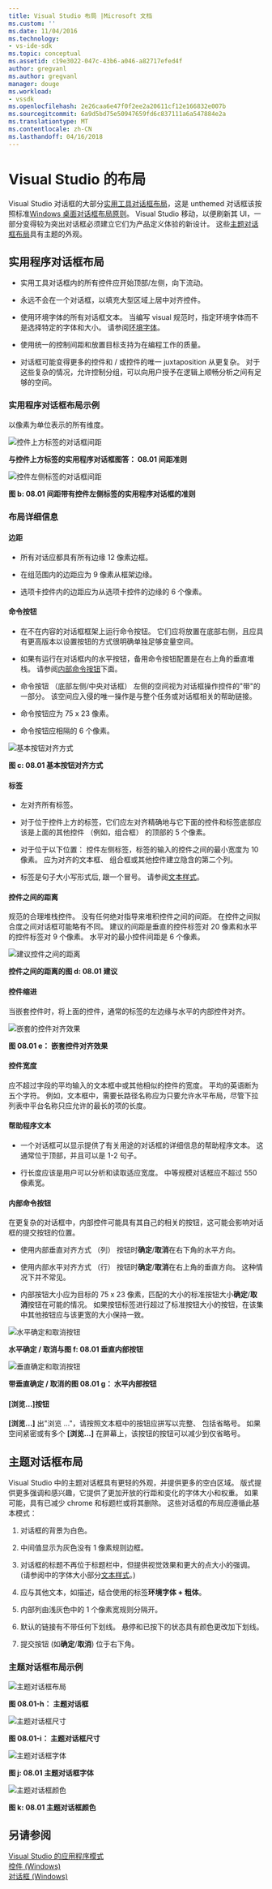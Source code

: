 ```yaml
---
title: Visual Studio 布局 |Microsoft 文档
ms.custom: ''
ms.date: 11/04/2016
ms.technology:
- vs-ide-sdk
ms.topic: conceptual
ms.assetid: c19e3022-047c-43b6-a046-a82717efed4f
author: gregvanl
ms.author: gregvanl
manager: douge
ms.workload:
- vssdk
ms.openlocfilehash: 2e26caa6e47f0f2ee2a20611cf12e166832e007b
ms.sourcegitcommit: 6a9d5bd75e50947659fd6c837111a6a547884e2a
ms.translationtype: MT
ms.contentlocale: zh-CN
ms.lasthandoff: 04/16/2018
---
```

# <a name="layout-for-visual-studio"></a>Visual Studio 的布局
Visual Studio 对话框的大部分[实用工具对话框布局](../../extensibility/ux-guidelines/layout-for-visual-studio.md#BKMK_UtilityDialogLayout)，这是 unthemed 对话框该按照标准[Windows 桌面对话框布局原则](https://msdn.microsoft.com/en-us/library/windows/desktop/dn742499\(v=vs.85\).aspx)。 Visual Studio 移动，以便刷新其 UI，一部分变得较为突出对话框必须建立它们为产品定义体验的新设计。 这些[主题对话框布局](../../extensibility/ux-guidelines/layout-for-visual-studio.md#BKMK_ThemedDialogLayout)具有主题的外观。  
  
##  <a name="BKMK_UtilityDialogLayout"></a> 实用程序对话框布局  
  
-   实用工具对话框内的所有控件应开始顶部/左侧，向下流动。  
  
-   永远不会在一个对话框，以填充大型区域上居中对齐控件。  
  
-   使用环境字体的所有对话框文本。 当编写 visual 规范时，指定环境字体而不是选择特定的字体和大小。 请参阅[环境字体](../../extensibility/ux-guidelines/fonts-and-formatting-for-visual-studio.md#BKMK_TheEnvironmentFont)。  
  
-   使用统一的控制间距和放置目标支持为在编程工作的质量。  
  
-   对话框可能变得更多的控件和 / 或控件的唯一 juxtaposition 从更复杂。 对于这些复杂的情况，允许控制分组，可以向用户授予在逻辑上顺畅分析之间有足够的空间。  
  
### <a name="utility-dialog-layout-examples"></a>实用程序对话框布局示例  
 以像素为单位表示的所有维度。  
  
 ![控件上方标签的对话框间距](../../extensibility/ux-guidelines/media/0801-a_utilityspacingabove.png "0801 a_UtilitySpacingAbove")  
  
 **与控件上方标签的实用程序对话框图答： 08.01 间距准则**  
  
 ![控件左侧标签的对话框间距](../../extensibility/ux-guidelines/media/0801-b_utilityspacingleft.png "0801 b_UtilitySpacingLeft")  
  
 **图 b: 08.01 间距带有控件左侧标签的实用程序对话框的准则**  
  
### <a name="layout-details"></a>布局详细信息  
  
#### <a name="margins"></a>边距  
  
-   所有对话应都具有所有边缘 12 像素边框。  
  
-   在组范围内的边距应为 9 像素从框架边缘。  
  
-   选项卡控件内的边距应为从选项卡控件的边缘的 6 个像素。  
  
#### <a name="command-buttons"></a>命令按钮  
  
-   在不在内容的对话框框架上运行命令按钮。 它们应将放置在底部右侧，且应具有更高版本以设置按钮的方式很明确单独足够变量空间。  
  
-   如果有运行在对话框内的水平按钮，备用命令按钮配置是在右上角的垂直堆栈。 请参阅[内部命令按钮](../../extensibility/ux-guidelines/layout-for-visual-studio.md#BKMK_InteriorCommandButtons)下面。  
  
-   命令按钮 （底部左侧/中央对话框） 左侧的空间视为对话框操作控件的"带"的一部分。 该空间应入侵的唯一操作是与整个任务或对话框相关的帮助链接。  
  
-   命令按钮应为 75 x 23 像素。  
  
-   命令按钮应相隔的 6 个像素。  
  
 ![基本按钮对齐方式](../../extensibility/ux-guidelines/media/0801-c_buttonalign.png "0801 c_ButtonAlign")  
  
 **图 c: 08.01 基本按钮对齐方式**  
  
#### <a name="labels"></a>标签  
  
-   左对齐所有标签。  
  
-   对于位于控件上方的标签，它们应左对齐精确地与它下面的控件和标签底部应该是上面的其他控件 （例如，组合框） 的顶部的 5 个像素。  
  
-   对于位于以下位置： 控件左侧标签，标签的输入的控件之间的最小宽度为 10 像素。 应为对齐的文本框、 组合框或其他控件建立隐含的第二个列。  
  
-   标签是句子大小写形式后, 跟一个冒号。 请参阅[文本样式](../../extensibility/ux-guidelines/fonts-and-formatting-for-visual-studio.md#BKMK_TextStyle)。  
  
#### <a name="distance-between-controls"></a>控件之间的距离  
 规范的合理堆栈控件。 没有任何绝对指导来堆积控件之间的间距。 在控件之间拟合度之间对话框可能略有不同。 建议的间距是垂直的控件标签对 20 像素和水平的控件标签对 9 个像素。 水平对的最小控件间距是 6 个像素。  
  
 ![建议控件之间的距离](../../extensibility/ux-guidelines/media/0801-d_controldistance.png "0801 d_ControlDistance")  
  
 **控件之间的距离的图 d: 08.01 建议**  
  
#### <a name="control-indentation"></a>控件缩进  
 当嵌套控件时，将上面的控件，通常的标签的左边缘与水平的内部控件对齐。  
  
 ![嵌套的控件对齐效果](../../extensibility/ux-guidelines/media/0801-e_controlalign.png "0801 e_ControlAlign")  
  
 **图 08.01 e： 嵌套控件对齐效果**  
  
#### <a name="control-width"></a>控件宽度  
 应不超过字段的平均输入的文本框中或其他相似的控件的宽度。 平均的英语断为五个字符。 例如，文本框中，需要长路径名称应为只要允许水平布局，尽管下拉列表中平台名称只应允许的最长的项的长度。  
  
#### <a name="helper-text"></a>帮助程序文本  
  
-   一个对话框可以显示提供了有关用途的对话框的详细信息的帮助程序文本。 这通常位于顶部，并且可以是 1-2 句子。  
  
-   行长度应该是用户可以分析和读取适应宽度。 中等规模对话框应不超过 550 像素宽。  
  
####  <a name="BKMK_InteriorCommandButtons"></a> 内部命令按钮  
 在更复杂的对话框中，内部控件可能具有其自己的相关的按钮，这可能会影响对话框的提交按钮的位置。  
  
-   使用内部垂直对齐方式 （列） 按钮时**确定**/**取消**在右下角的水平方向。  
  
-   使用内部水平对齐方式 （行） 按钮时**确定**/**取消**在右上角的垂直方向。 这种情况下并不常见。  
  
-   内部按钮大小应为目标的 75 x 23 像素，匹配的大小的标准按钮大小**确定**/**取消**按钮在可能的情况。 如果按钮标签进行超过了标准按钮大小的按钮，在该集中其他按钮应与该更宽的大小保持一致。  
  
 ![水平确定和取消按钮](../../extensibility/ux-guidelines/media/0801-f_horizokcan.png "0801 f_HorizOKCan")  
  
 **水平确定 / 取消与图 f: 08.01 垂直内部按钮**  
  
 ![垂直确定和取消按钮](../../extensibility/ux-guidelines/media/0801-g_vertokcan.png "0801 g_VertOKCan")  
  
 **带垂直确定 / 取消的图 08.01 g： 水平内部按钮**  
  
#### <a name="browse-button"></a>[浏览...]按钮  
 **[浏览...]** 出"浏览 …"，请按照文本框中的按钮应拼写以完整、 包括省略号。 如果空间紧密或有多个 **[浏览...]** 在屏幕上，该按钮的按钮可以减少到仅省略号。  
  
##  <a name="BKMK_ThemedDialogLayout"></a> 主题对话框布局  
 Visual Studio 中的主题对话框具有更轻的外观，并提供更多的空白区域。 版式提供更多强调和感兴趣，它提供了更加开放的行距和变化的字体大小和权重。 如果可能，具有已减少 chrome 和标题栏或将其删除。 这些对话框的布局应遵循此基本模式：  
  
1.  对话框的背景为白色。  
  
2.  中间值显示为灰色没有 1 像素规则边框。  
  
3.  对话框的标题不再位于标题栏中，但提供视觉效果和更大的点大小的强调。 (请参阅中的字体大小部分[文本样式](../../extensibility/ux-guidelines/fonts-and-formatting-for-visual-studio.md#BKMK_TextStyle)。)  
  
4.  应与其他文本，如描述，结合使用的标签**环境字体 + 粗体**。  
  
5.  内部列由浅灰色中的 1 个像素宽规则分隔开。  
  
6.  默认的链接有不带任何下划线。 悬停和已按下的状态具有颜色更改加下划线。  
  
7.  提交按钮 (如**确定**/**取消**) 位于右下角。  
  
### <a name="themed-dialog-layout-examples"></a>主题对话框布局示例  
 ![主题对话框布局](../../extensibility/ux-guidelines/media/0801-h_themeddialog.png "0801 h_ThemedDialog")  
  
 **图 08.01-h： 主题对话框**  
  
 ![主题对话框尺寸](../../extensibility/ux-guidelines/media/0801-i_themeddialogdimensions.png "0801 i_ThemedDialogDimensions")  
  
 **图 08.01-i： 主题对话框尺寸**  
  
 ![主题对话框字体](../../extensibility/ux-guidelines/media/0801-j_themeddialogfonts.png "0801 j_ThemedDialogFonts")  
  
 **图 j: 08.01 主题对话框字体**  
  
 ![主题对话框颜色](../../extensibility/ux-guidelines/media/0801-k_themeddialogcolors.png "0801 k_ThemedDialogColors")  
  
 **图 k: 08.01 主题对话框颜色**  
  
## <a name="see-also"></a>另请参阅  
 [Visual Studio 的应用程序模式](../../extensibility/ux-guidelines/application-patterns-for-visual-studio.md)   
 [控件 (Windows)](https://msdn.microsoft.com/library/windows/desktop/dn742399.aspx)   
 [对话框 (Windows)](https://msdn.microsoft.com/en-us/library/windows/desktop/dn742499\(v=vs.85\).aspx)